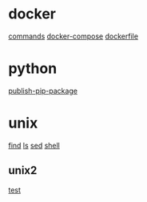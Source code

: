 

# docker

[commands](docker/commands.md) [docker-compose](docker/docker-compose.md) [dockerfile](docker/dockerfile.md) 

# python

[publish-pip-package](python/publish-pip-package.md) 

# unix

[find](unix/find.md) [ls](unix/ls.md) [sed](unix/sed.md) [shell](unix/shell.md) 

## unix2

[test](unix/unix2/test.md) 